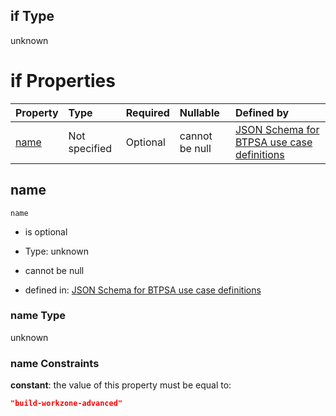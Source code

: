 ## if Type

unknown

# if Properties

| Property      | Type          | Required | Nullable       | Defined by                                                                                                                                                                                                        |
| :------------ | :------------ | :------- | :------------- | :---------------------------------------------------------------------------------------------------------------------------------------------------------------------------------------------------------------- |
| [name](#name) | Not specified | Optional | cannot be null | [JSON Schema for BTPSA use case definitions](btpsa-usecase-properties-services-items-allof-1-then-allof-14-if-properties-name.md "undefined#/properties/services/items/allOf/1/then/allOf/14/if/properties/name") |

## name



`name`

*   is optional

*   Type: unknown

*   cannot be null

*   defined in: [JSON Schema for BTPSA use case definitions](btpsa-usecase-properties-services-items-allof-1-then-allof-14-if-properties-name.md "undefined#/properties/services/items/allOf/1/then/allOf/14/if/properties/name")

### name Type

unknown

### name Constraints

**constant**: the value of this property must be equal to:

```json
"build-workzone-advanced"
```
